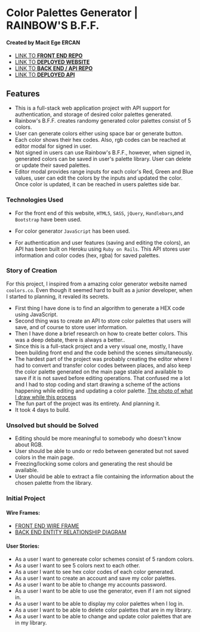 # Color Palettes Generator | RAINBOW'S B.F.F.
#### Created by Macit Ege ERCAN
 - [LINK TO **FRONT END REPO**](https://github.com/macitege/color-sets-client)
 - [LINK TO **DEPLOYED WEBSITE**](https://macitege.github.io/color-sets-client)
 - [LINK TO **BACK END / API REPO**](https://github.com/macitege/color-sets-api)
 - [LINK TO **DEPLOYED API**](https://color-sets-api.herokuapp.com)

## Features
- This is a full-stack web application project with API support for authentication,
and storage of desired color palettes generated.
- Rainbow's B.F.F. creates randomy generated color palettes consist of 5 colors.
- User can generate colors either using space bar or generate button.
- Each color shows their hex codes. Also, rgb codes can be reached at editor modal
for signed in user.
- Not signed in users can use Rainbow's B.F.F., however, when signed in, generated
colors can be saved in user's palette library. User can delete or update their saved
palettes.
- Editor modal provides range inputs for each color's Red, Green and Blue values,
user can edit the colors by the inputs and updated the color. Once color is updated,
it can be reached in users palettes side bar.

### Technologies Used
- For the front end of this website, `HTML5`, `SASS`, `jQuery`, `Handlebars`,and `Bootstrap` have been used.
- For color generator `JavaScript` has been used.

- For authentication and user features (saving and editing the colors), an API
has been built on Heroku using `Ruby on Rails`. This API stores user information
and color codes (hex, rgba) for saved palettes.

### Story of Creation
For this project, I inspired from a amazing color generator website named `coolors.co`.
Even though it seemed hard to built as a junior developer, when I started to planning,
it revaled its secrets.
- First thing I have done is to find an algorithm to generate a HEX code using
JavaScript.
- Second thing was to create an API to store color palettes that users will save,
and of course to store user information.
- Then I have done a brief research on how to create better colors. This was a
deep debate, there is always a better..
- Since this is a full-stack project and a very visual one, mostly, I have been
building front end and the code behind the scenes simultaneously.
- The hardest part of the project was probably creating the editor where I had to
convert and transfer color codes between places, and also keep the color palette
generated on the main page stable and available to save if it is not saved before
editing operations. That confused me a lot and I had to stop coding and start drawing
a scheme of the actions happening while editing and updating a color palette.
[The photo of what I draw while this process](https://i.imgur.com/BCXxGDJ.jpg)
- The fun part of the project was its entirety. And planning it.
- It took 4 days to build.



### Unsolved but should be Solved
- Editing should be more meaningful to somebody who doesn't know about RGB.
- User should be able to undo or redo between generated but not saved colors in
the main page.
- Freezing/locking some colors and generating the rest should be available.
- User should be able to extract a file containing the information about the
chosen palette from the library.

### Initial Project
#### Wire Frames:
- [FRONT END WIRE FRAME](https://i.imgur.com/XE8QGBP.jpg)
- [BACK END ENTITY RELATIONSHIP DIAGRAM](https://i.imgur.com/EKMieWw.jpg)
#### User Stories:
- As a user I want to genereate color schemes consist of 5 random colors.
- As a user I want to see 5 colors next to each other.
- As a user I want to see hex color codes of each color generated.
- As a user I want to create an account and save my color palettes.
- As a user I want to be able to change my accounts password.
- As a user I want to be able to use the generator, even if I am not signed in.
- As a user I want to be able to display my color palettes when I log in.
- As a user I want to be able to delete color palettes that are in my library.
- As a user I want to be able to change and update color palettes that are in my
library.
